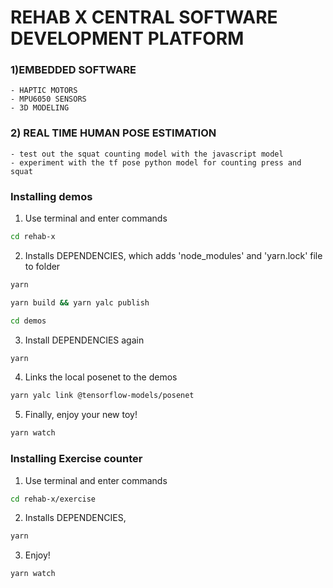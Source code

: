 # REHAB X CENTRAL SOFTWARE DEVELOPMENT PLATFORM 
###  1)EMBEDDED SOFTWARE  
    - HAPTIC MOTORS
    - MPU6050 SENSORS 
    - 3D MODELING
###  2) REAL TIME HUMAN POSE ESTIMATION 
    - test out the squat counting model with the javascript model
    - experiment with the tf pose python model for counting press and squat
  
### Installing demos

1. Use terminal and enter commands
```sh
cd rehab-x
```
2. Installs DEPENDENCIES, which adds 'node_modules' and 'yarn.lock' file to folder
```sh
yarn
```
```sh
yarn build && yarn yalc publish
```
```sh
cd demos
```
3. Install DEPENDENCIES again
```sh
yarn
```
4. Links the local posenet to the demos
```sh
yarn yalc link @tensorflow-models/posenet
```
5. Finally, enjoy your new toy!
```sh
yarn watch
```
### Installing Exercise counter

1. Use terminal and enter commands
```sh
cd rehab-x/exercise
```
2. Installs DEPENDENCIES,
```sh
yarn
```
3. Enjoy!
```sh
yarn watch
```
